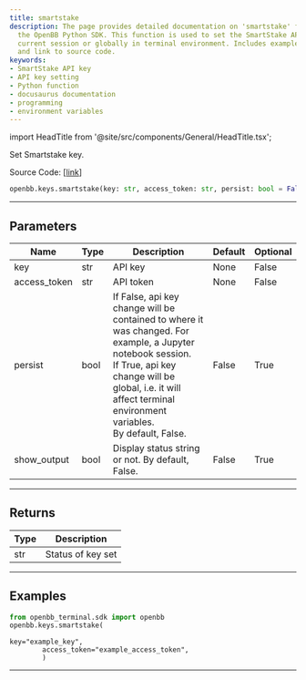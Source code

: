 ```yaml
---
title: smartstake
description: The page provides detailed documentation on 'smartstake' function of
  the OpenBB Python SDK. This function is used to set the SmartStake API key for the
  current session or globally in terminal environment. Includes examples of usage
  and link to source code.
keywords:
- SmartStake API key
- API key setting
- Python function
- docusaurus documentation
- programming
- environment variables
---
```


import HeadTitle from '@site/src/components/General/HeadTitle.tsx';

<HeadTitle title="keys.smartstake - Reference | OpenBB SDK Docs" />

Set Smartstake key.

Source Code: [[link](https://github.com/OpenBB-finance/OpenBBTerminal/tree/main/openbb_terminal/keys_model.py#L1964)]

```python wordwrap
openbb.keys.smartstake(key: str, access_token: str, persist: bool = False, show_output: bool = False)
```

---

## Parameters

| Name | Type | Description | Default | Optional |
| ---- | ---- | ----------- | ------- | -------- |
| key | str | API key | None | False |
| access_token | str | API token | None | False |
| persist | bool | If False, api key change will be contained to where it was changed. For example, a Jupyter notebook session.<br/>If True, api key change will be global, i.e. it will affect terminal environment variables.<br/>By default, False. | False | True |
| show_output | bool | Display status string or not. By default, False. | False | True |


---

## Returns

| Type | Description |
| ---- | ----------- |
| str | Status of key set |
---

## Examples

```python
from openbb_terminal.sdk import openbb
openbb.keys.smartstake(
```

```
key="example_key",
        access_token="example_access_token",
        )
```
---


